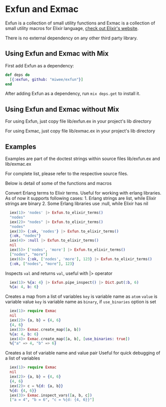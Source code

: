 # Exfun and Exmac

Exfun is a collection of small utility functions and Exmac is a collection of small utility macros for Elixir language, [check out Elixir's website](http://elixir-lang.org/).

There is no external dependency on any other third party library.

## Using Exfun and Exmac with Mix

First add Exfun as a dependency:

```elixir
def deps do
  [{:exfun, github: "miwee/exfun"}]
end
```

After adding Exfun as a dependency, run `mix deps.get` to install it.

## Using Exfun and Exmac without Mix

For using Exfun, just copy file lib/exfun.ex in your project's lib directory

For using Exmac, just copy file lib/exmac.ex in your project's lib directory

## Examples
Examples are part of the doctest strings within source files lib/exfun.ex and lib/exmac.ex

For complete list, please refer to the respective source files. 

Below is detail of some of the functions and macros

  Convert Erlang terms to Elixir terms. 
  Useful for working with erlang libraries.
  As of now it supports following cases:
    1. Erlang strings are list, while Elixir strings are binary
    2. Some Erlang libraries use :null, while Elixir has nil

```elixir
  iex(1)> 'nodes' |> Exfun.to_elixir_terms() 
  "nodes"
  iex(2)> "nodes" |> Exfun.to_elixir_terms() 
  "nodes"
  iex(3)> {:ok, 'nodes'} |> Exfun.to_elixir_terms() 
  {:ok, "nodes"}
  iex(4)> :null |> Exfun.to_elixir_terms() 
  nil
  iex(5)> ['nodes', 'more'] |> Exfun.to_elixir_terms() 
  ["nodes", "more"]
  iex(6)> {:ok, ['nodes', 'more'], 123} |> Exfun.to_elixir_terms() 
  {:ok, ["nodes", "more"], 123}
```

  Inspects `val` and returns `val`, useful with |> operator
  
```elixir
  iex(1)> %{a: 4} |> Exfun.pipe_inspect() |> Dict.put(:b, 6)
  %{a: 4, b: 6} 
```

  Creates a map from a list of variables
  `key` is variable name as `atom`
  `value` is variable value
  `key` is variable name as `binary`, if `use_binaries` option is set

```elixir
  iex(1)> require Exmac
  nil
  iex(2)> {a, b} = {4, 6}
  {4, 6}
  iex(3)> Exmac.create_map([a, b])
  %{a: 4, b: 6}
  iex(4)> Exmac.create_map([a, b], [use_binaries: true])
  %{"a" => 4, "b" => 6}
```

  Creates a list of variable name and value pair
  Useful for quick debugging of a list of variables

```elixir
  iex(1)> require Exmac
  nil
  iex(2)> {a, b} = {4, 6}
  {4, 6}
  iex(2)> c = %{d: {a, b}}
  %{d: {4, 6}}
  iex(3)> Exmac.inspect_vars([a, b, c])
  ["a = 4", "b = 6", "c = %{d: {4, 6}}"]
```
